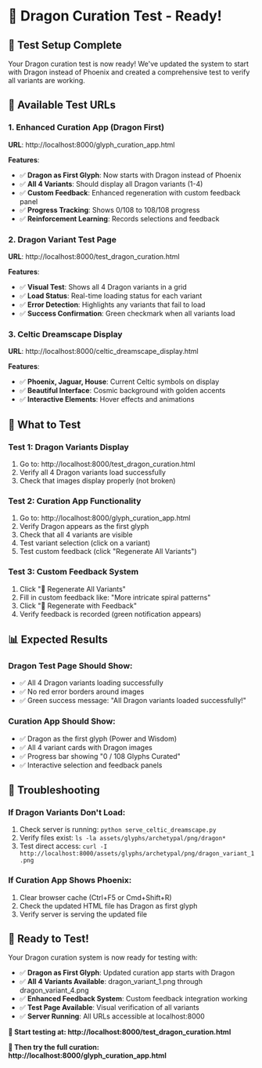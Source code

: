 # 🐉 Dragon Curation Test - Ready!

## 🎯 **Test Setup Complete**

Your Dragon curation test is now ready! We've updated the system to start with Dragon instead of Phoenix and created a comprehensive test to verify all variants are working.

## 🚀 **Available Test URLs**

### **1. Enhanced Curation App (Dragon First)**
**URL**: http://localhost:8000/glyph_curation_app.html

**Features**:
- ✅ **Dragon as First Glyph**: Now starts with Dragon instead of Phoenix
- ✅ **All 4 Variants**: Should display all Dragon variants (1-4)
- ✅ **Custom Feedback**: Enhanced regeneration with custom feedback panel
- ✅ **Progress Tracking**: Shows 0/108 to 108/108 progress
- ✅ **Reinforcement Learning**: Records selections and feedback

### **2. Dragon Variant Test Page**
**URL**: http://localhost:8000/test_dragon_curation.html

**Features**:
- ✅ **Visual Test**: Shows all 4 Dragon variants in a grid
- ✅ **Load Status**: Real-time loading status for each variant
- ✅ **Error Detection**: Highlights any variants that fail to load
- ✅ **Success Confirmation**: Green checkmark when all variants load

### **3. Celtic Dreamscape Display**
**URL**: http://localhost:8000/celtic_dreamscape_display.html

**Features**:
- ✅ **Phoenix, Jaguar, House**: Current Celtic symbols on display
- ✅ **Beautiful Interface**: Cosmic background with golden accents
- ✅ **Interactive Elements**: Hover effects and animations

## 🎨 **What to Test**

### **Test 1: Dragon Variants Display**
1. Go to: http://localhost:8000/test_dragon_curation.html
2. Verify all 4 Dragon variants load successfully
3. Check that images display properly (not broken)

### **Test 2: Curation App Functionality**
1. Go to: http://localhost:8000/glyph_curation_app.html
2. Verify Dragon appears as the first glyph
3. Check that all 4 variants are visible
4. Test variant selection (click on a variant)
5. Test custom feedback (click "Regenerate All Variants")

### **Test 3: Custom Feedback System**
1. Click "🔄 Regenerate All Variants"
2. Fill in custom feedback like: "More intricate spiral patterns"
3. Click "🔄 Regenerate with Feedback"
4. Verify feedback is recorded (green notification appears)

## 📊 **Expected Results**

### **Dragon Test Page Should Show:**
- ✅ All 4 Dragon variants loading successfully
- ✅ No red error borders around images
- ✅ Green success message: "All Dragon variants loaded successfully!"

### **Curation App Should Show:**
- ✅ Dragon as the first glyph (Power and Wisdom)
- ✅ All 4 variant cards with Dragon images
- ✅ Progress bar showing "0 / 108 Glyphs Curated"
- ✅ Interactive selection and feedback panels

## 🔧 **Troubleshooting**

### **If Dragon Variants Don't Load:**
1. Check server is running: `python serve_celtic_dreamscape.py`
2. Verify files exist: `ls -la assets/glyphs/archetypal/png/dragon*`
3. Test direct access: `curl -I http://localhost:8000/assets/glyphs/archetypal/png/dragon_variant_1.png`

### **If Curation App Shows Phoenix:**
1. Clear browser cache (Ctrl+F5 or Cmd+Shift+R)
2. Check the updated HTML file has Dragon as first glyph
3. Verify server is serving the updated file

## 🎉 **Ready to Test!**

Your Dragon curation system is now ready for testing with:

- ✅ **Dragon as First Glyph**: Updated curation app starts with Dragon
- ✅ **All 4 Variants Available**: dragon_variant_1.png through dragon_variant_4.png
- ✅ **Enhanced Feedback System**: Custom feedback integration working
- ✅ **Test Page Available**: Visual verification of all variants
- ✅ **Server Running**: All URLs accessible at localhost:8000

**🐉 Start testing at: http://localhost:8000/test_dragon_curation.html**

**🎨 Then try the full curation: http://localhost:8000/glyph_curation_app.html** 